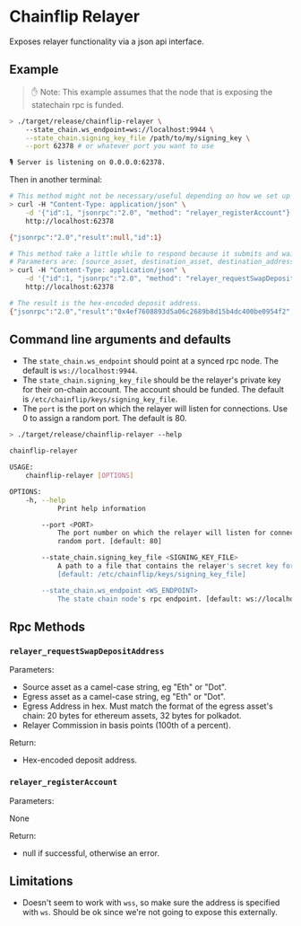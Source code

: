# Chainflip Relayer

Exposes relayer functionality via a json api interface.

## Example

> ✋ Note: This example assumes that the node that is exposing the statechain rpc is funded.

```sh
> ./target/release/chainflip-relayer \
    --state_chain.ws_endpoint=ws://localhost:9944 \
    --state_chain.signing_key_file /path/to/my/signing_key \
    --port 62378 # or whatever port you want to use

🎙 Server is listening on 0.0.0.0:62378.
```

Then in another terminal:

```sh
# This method might not be necessary/useful depending on how we set up the relayer.
> curl -H "Content-Type: application/json" \
    -d '{"id":1, "jsonrpc":"2.0", "method": "relayer_registerAccount"}' \
    http://localhost:62378

{"jsonrpc":"2.0","result":null,"id":1}

# This method take a little while to respond because it submits and waits for finality. So make sure the request doesn't block.
# Parameters are: [source_asset, destination_asset, destination_address, relayer_commission].
> curl -H "Content-Type: application/json" \
    -d '{"id":1, "jsonrpc":"2.0", "method": "relayer_requestSwapDepositAddress", "params": ["Eth", "Flip","0xabababababababababababababababababababab", 0]}' \
    http://localhost:62378

# The result is the hex-encoded deposit address.
{"jsonrpc":"2.0","result":"0x4ef7608893d5a06c2689b8d15b4dc400be0954f2","id":1}
```

## Command line arguments and defaults

- The `state_chain.ws_endpoint` should point at a synced rpc node. The default is `ws://localhost:9944`.
- The `state_chain.signing_key_file` should be the relayer's private key for their on-chain account. The account should be funded. The default is `/etc/chainflip/keys/signing_key_file`.
- The `port` is the port on which the relayer will listen for connections. Use 0 to assign a random port. The default is 80.

```sh
> ./target/release/chainflip-relayer --help

chainflip-relayer

USAGE:
    chainflip-relayer [OPTIONS]

OPTIONS:
    -h, --help
            Print help information

        --port <PORT>
            The port number on which the relayer will listen for connections. Use 0 to assing a
            random port. [default: 80]

        --state_chain.signing_key_file <SIGNING_KEY_FILE>
            A path to a file that contains the relayer's secret key for signing extrinsics.
            [default: /etc/chainflip/keys/signing_key_file]

        --state_chain.ws_endpoint <WS_ENDPOINT>
            The state chain node's rpc endpoint. [default: ws://localhost:9944]
```

## Rpc Methods

### `relayer_requestSwapDepositAddress`

Parameters:

- Source asset as a camel-case string, eg "Eth" or "Dot".
- Egress asset as a camel-case string, eg "Eth" or "Dot".
- Egress Address in hex. Must match the format of the egress asset's chain: 20 bytes for ethereum assets, 32 bytes for polkadot.
- Relayer Commission in basis points (100th of a percent).

Return:

- Hex-encoded deposit address.

### `relayer_registerAccount`

Parameters:

None

Return:

- null if successful, otherwise an error.

## Limitations

- Doesn't seem to work with `wss`, so make sure the address is specified with `ws`. Should be ok since we're not going to expose this externally.
